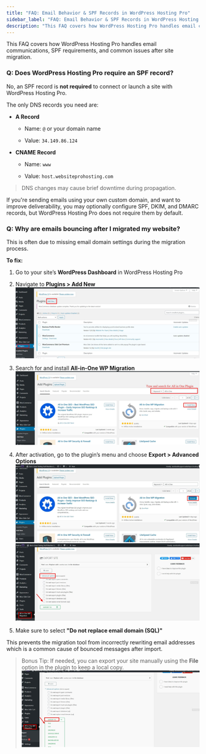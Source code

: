 ```yaml
---
title: "FAQ: Email Behavior & SPF Records in WordPress Hosting Pro"
sidebar_label: "FAQ: Email Behavior & SPF Records in WordPress Hosting Pro"
description: "This FAQ covers how WordPress Hosting Pro handles email communications, SPF requirements, and common issues after site migration. \n Q: Does WordPress Hosting P"
---
```


This FAQ covers how WordPress Hosting Pro handles email communications, SPF requirements, and common issues after site migration.

### Q: Does WordPress Hosting Pro require an SPF record?

No, an SPF record is **not required** to connect or launch a site with WordPress Hosting Pro.

The only DNS records you need are:

*   **A Record**
    
    *   Name: `@` or your domain name
        
    *   Value: `34.149.86.124`
        
*   **CNAME Record**
    
    *   Name: `www`
        
    *   Value: `host.websiteprohosting.com`
        

> DNS changes may cause brief downtime during propagation.

If you're sending emails using your own custom domain, and want to improve deliverability, you may optionally configure SPF, DKIM, and DMARC records, but WordPress Hosting Pro does not require them by default.

### Q: Why are emails bouncing after I migrated my website?

This is often due to missing email domain settings during the migration process.

**To fix:**

1.  Go to your site’s **WordPress Dashboard** in WordPress Hosting Pro
    
2.  Navigate to **Plugins > Add New ![mceclip1.jpg](./img/32163006204439-a4c656f753.jpg)** 
    
3.  Search for and install **All-in-One WP Migration ![mceclip2.jpg](./img/32163006204439-0ceef63320.jpg)** 
    
4.  After activation, go to the plugin’s menu and choose **Export > Advanced Options ![mceclip3.jpg](./img/32163006204439-b4cfbe5a4c.jpg)  
    ![mceclip4.jpg](./img/32163006204439-8108bca8d8.jpg)** 
    
5.  Make sure to select **"Do not replace email domain (SQL)"**
    

This prevents the migration tool from incorrectly rewriting email addresses which is a common cause of bounced messages after import.

> Bonus Tip: If needed, you can export your site manually using the **File** option in the plugin to keep a local copy.  
> ![mceclip5.jpg](./img/32163006204439-802b132b8c.jpg)